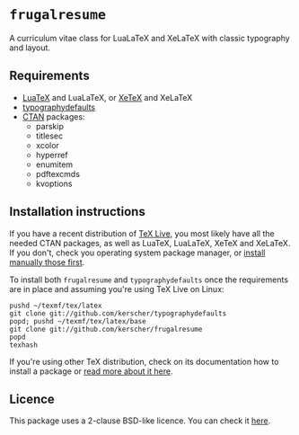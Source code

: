 # ```frugalresume```

A curriculum vitae class for LuaLaTeX and XeLaTeX with classic typography and layout.

## Requirements

* [LuaTeX](http://luatex.org/) and LuaLaTeX, or [XeTeX](http://xetex.sourceforge.net/) and XeLaTeX
* [typographydefaults](https://github.com/kerscher/typographydefaults)
* [CTAN](http://www.ctan.org/) packages:
    * parskip
    * titlesec
    * xcolor
    * hyperref
    * enumitem
    * pdftexcmds
    * kvoptions

## Installation instructions

If you have a recent distribution of [TeX Live](https://www.tug.org/texlive/), you most likely have all the needed CTAN packages, as well as LuaTeX, LuaLaTeX, XeTeX and XeLaTeX. If you don't, check you operating system package manager, or [install manually those first](https://en.wikibooks.org/wiki/LaTeX/Installing_Extra_Packages).

To install both ```frugalresume``` and ```typographydefaults``` once the requirements are in place and assuming you're using TeX Live on Linux:

```shell
pushd ~/texmf/tex/latex
git clone git://github.com/kerscher/typographydefaults
popd; pushd ~/texmf/tex/latex/base
git clone git://github.com/kerscher/frugalresume
popd
texhash
```

If you're using other TeX distribution, check on its documentation how to install a package or [read more about it here](https://en.wikibooks.org/wiki/LaTeX/Installing_Extra_Packages).

## Licence

This package uses a 2-clause BSD-like licence. You can check it [here](LICENCE.md).
